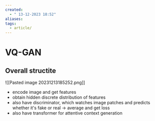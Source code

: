 ```yaml
---
created:
  - " 13-12-2023 18:52"
aliases: 
tags:
  - article/
---
```


# VQ-GAN

## Overall structite

![[Pasted image 20231213185252.png]]

- encode image and get features
- obtain hidden discrete distribution of features
- also have discriminator, which watches image patches and predicts whether it's fake or real $\to$ average and get loss
- also have transformer for attentive context generation